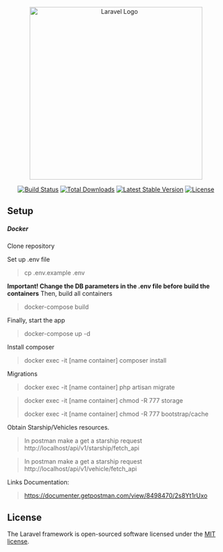 <p align="center"><a href="https://laravel.com" target="_blank"><img src="https://raw.githubusercontent.com/laravel/art/master/logo-lockup/5%20SVG/2%20CMYK/1%20Full%20Color/laravel-logolockup-cmyk-red.svg" width="400" alt="Laravel Logo"></a></p>

<p align="center">
<a href="https://travis-ci.org/laravel/framework"><img src="https://travis-ci.org/laravel/framework.svg" alt="Build Status"></a>
<a href="https://packagist.org/packages/laravel/framework"><img src="https://img.shields.io/packagist/dt/laravel/framework" alt="Total Downloads"></a>
<a href="https://packagist.org/packages/laravel/framework"><img src="https://img.shields.io/packagist/v/laravel/framework" alt="Latest Stable Version"></a>
<a href="https://packagist.org/packages/laravel/framework"><img src="https://img.shields.io/packagist/l/laravel/framework" alt="License"></a>
</p>

## Setup

##### Docker
<p>Clone repository</p>

Set up .env file
> cp .env.example .env

**Important! Change the DB parameters in the .env file before build the containers**
Then, build all containers
> docker-compose build

Finally, start the app
> docker-compose up -d

Install composer
>  docker exec -it [name container] composer install

Migrations
>docker exec -it [name container] php artisan migrate

>docker exec -it [name container] chmod -R 777 storage
> 
>
>docker exec -it [name container] chmod -R 777 bootstrap/cache

Obtain Starship/Vehicles resources.
> In postman make a get a starship request
http://localhost/api/v1/starship/fetch_api

> In postman make a get a starship request
http://localhost/api/v1/vehicle/fetch_api

Links Documentation:
>https://documenter.getpostman.com/view/8498470/2s8Yt1rUxo


## License

The Laravel framework is open-sourced software licensed under the [MIT license](https://opensource.org/licenses/MIT).
